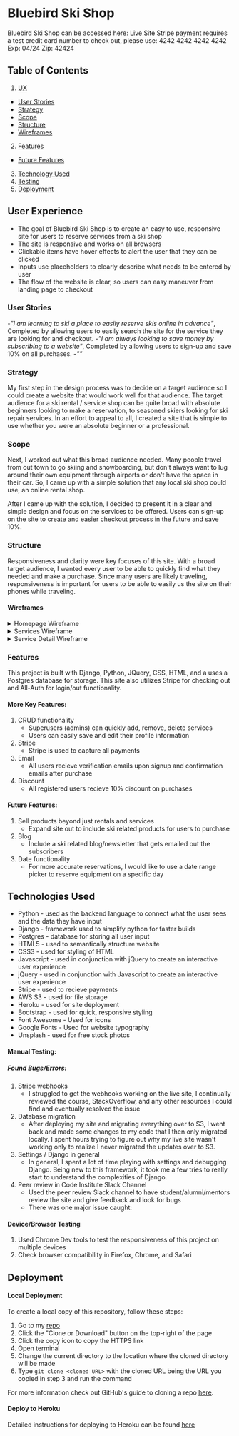 # Bluebird Ski Shop

Bluebird Ski Shop can be accessed here: [Live Site](https://bluebird-ski-shop.herokuapp.com/)
Stripe payment requires a test credit card number to check out, please use: 4242 4242 4242 4242 Exp: 04/24 Zip: 42424

## Table of Contents 
1. [UX](https://github.com/pmarre/bluebird_ski/blob/main/README.md#user-experience)
  - [User Stories](https://github.com/pmarre/bluebird_ski/blob/main/README.md#user-stories)
  - [Strategy](https://github.com/pmarre/bluebird_ski/blob/main/README.md#strategy)
  - [Scope](https://github.com/pmarre/bluebird_ski/blob/main/README.md#scope)
  - [Structure](https://github.com/pmarre/bluebird_ski/blob/main/README.md#structure)
  - [Wireframes](https://github.com/pmarre/bluebird_ski/blob/main/README.md#wireframes)
2. [Features](https://github.com/pmarre/bluebird_ski/blob/main/README.md#features)
  - [Future Features](https://github.com/pmarre/bluebird_ski/blob/main/README.md#future-features)
3. [Technology Used](https://github.com/pmarre/bluebird_ski/blob/main/README.md#technology-used)
4. [Testing](https://github.com/pmarre/bluebird_ski/blob/main/README.md#testing)
6. [Deployment](https://github.com/pmarre/bluebird_ski/blob/main/README.md#deployment)

## User Experience 

- The goal of Bluebird Ski Shop is to create an easy to use, responsive site for users to reserve services from a ski shop
- The site is responsive and works on all browsers
- Clickable items have hover effects to alert the user that they can be clicked
- Inputs use placeholders to clearly describe what needs to be entered by user
- The flow of the website is clear, so users can easy maneuver from landing page to checkout 

### User Stories

-_"I am learning to ski a place to easily reserve skis online in advance"_, Completed by allowing users to easily search the site for the service they are looking for and checkout. 
-_"I am always looking to save money by subscribing to a website"_, Completed by allowing users to sign-up and save 10% on all purchases. 
-_""_

### Strategy

My first step in the design process was to decide on a target audience so I could create a website that would work well for that audience. The target audience for a ski rental / service shop can be quite broad with absolute beginners looking to make a reservation, to seasoned skiers looking for ski repair services. In an effort to appeal to all, I created a site that is simple to use whether you were an absolute beginner or a professional. 

### Scope 

Next, I worked out what this broad audience needed. Many people travel from out town to go skiing and snowboarding, but don't always want to lug around their own equipment through airports or don't have the space in their car. So, I came up with a simple solution that any local ski shop could use, an online rental shop. 

After I came up with the solution, I decided to present it in a clear and simple design and focus on the services to be offered. Users can sign-up on the site to create and easier checkout process in the future and save 10%. 

### Structure

Responsiveness and clarity were key focuses of this site. With a broad target audience, I wanted every user to be able to quickly find what they needed and make a purchase. Since many users are likely traveling, responsiveness is important for users to be able to easily us the site on their phones while traveling. 

#### Wireframes 

<details>
  <summary>Homepage Wireframe</summary>
  <br />
  <img alt="Desktop homepage wireframe" src="https://github.com/pmarre/bluebird_ski/blob/main/media/readme_images/bbss_homepage.png">
</details>

<details>
  <summary>Services Wireframe</summary>
  <br />
  <img alt="Services wireframe" src="https://github.com/pmarre/bluebird_ski/blob/main/media/readme_images/bbss_services.png">
</details>

<details>
  <summary>Service Detail Wireframe</summary>
  <br />
  <img alt="Desktop service detail" src="https://github.com/pmarre/bluebird_ski/blob/main/media/readme_images/bbss_service_detail.png">
</details>

### Features 

This project is built with Django, Python, JQuery, CSS, HTML, and a uses a Postgres database for storage. This site also utilizes Stripe for checking out and All-Auth for login/out functionality.

#### More Key Features:

1. CRUD functionality
   - Superusers (admins) can quickly add, remove, delete services 
   - Users can easily save and edit their profile information
2. Stripe
   - Stripe is used to capture all payments 
3. Email
   - All users recieve verification emails upon signup and confirmation emails after purchase
4. Discount 
   - All registered users recieve 10% discount on purchases 
   
#### Future Features:

1. Sell products beyond just rentals and services
   - Expand site out to include ski related products for users to purchase 
2. Blog 
   - Include a ski related blog/newsletter that gets emailed out the subscribers 
3. Date functionality
   - For more accurate reservations, I would like to use a date range picker to reserve equipment on a specific day 

## Technologies Used

- Python - used as the backend language to connect what the user sees and the data they have input
- Django - framework used to simplify python for faster builds
- Postgres - database for storing all user input
- HTML5 - used to semantically structure website
- CSS3 - used for styling of HTML
- Javascript - used in conjunction with jQuery to create an interactive user experience
- jQuery - used in conjunction with Javascript to create an interactive user experience
- Stripe - used to recieve payments
- AWS S3 - used for file storage 
- Heroku - used for site deployment
- Bootstrap - used for quick, responsive styling 
- Font Awesome - Used for icons
- Google Fonts - Used for website typography
- Unsplash - used for free stock photos

#### Manual Testing:

##### Found Bugs/Errors:

1. Stripe webhooks 
   - I struggled to get the webhooks working on the live site, I continually reviewed the course, StackOverflow, and any other resources I could find and eventually resolved the issue
2. Database migration
   - After deploying my site and migrating everything over to S3, I went back and made some changes to my code that I then only migrated locally. I spent hours trying to figure out why my live site wasn't working only to realize I never migrated the updates over to S3. 
3. Settings / Django in general 
   - In general, I spent a lot of time playing with settings and debugging Django. Being new to this framework, it took me a few tries to really start to understand the complexities of Django.
3. Peer review in Code Institute Slack Channel
   - Used the peer review Slack channel to have student/alumni/mentors review the site and give feedback and look for bugs
   - There was one major issue caught:
   
#### Device/Browser Testing

1. Used Chrome Dev tools to test the responsiveness of this project on multiple devices
2. Check browser compatibility in Firefox, Chrome, and Safari

## Deployment

#### Local Deployment

To create a local copy of this repository, follow these steps:

1. Go to my [repo](https://github.com/pmarre/scratch/)
2. Click the "Clone or Download" button on the top-right of the page
3. Click the copy icon to copy the HTTPS link
4. Open terminal
5. Change the current directory to the location where the cloned directory will be made
6. Type `git clone <cloned URL>` with the cloned URL being the URL you copied in step 3 and run the command

For more information check out GitHub's guide to cloning a repo [here](https://help.github.com/en/github/creating-cloning-and-archiving-repositories/cloning-a-repository).

#### Deploy to Heroku

Detailed instructions for deploying to Heroku can be found [here](https://devcenter.heroku.com/articles/getting-started-with-python?singlepage=true)
